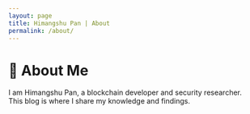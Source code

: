```yaml
---
layout: page
title: Himangshu Pan | About
permalink: /about/
---
```


# 👤 About Me

I am Himangshu Pan, a blockchain developer and security researcher.  
This blog is where I share my knowledge and findings.
